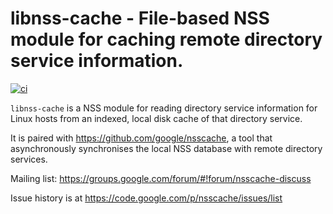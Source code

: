 libnss-cache - File-based NSS module for caching remote directory service information.
======================================================================================

[![ci](https://github.com/google/libnss-cache/workflows/CI/badge.svg)](https://github.com/google/libnss-cache/actions?query=workflow%3ACI+branch%3Amaster)

`libnss-cache` is a NSS module for reading directory service information for Linux hosts from an indexed, local disk cache of that directory service.

It is paired with https://github.com/google/nsscache, a tool that asynchronously synchronises the local NSS database with remote directory services.

Mailing list: https://groups.google.com/forum/#!forum/nsscache-discuss

Issue history is at https://code.google.com/p/nsscache/issues/list
